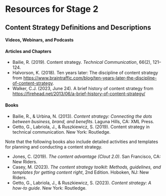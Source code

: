 # Resources for Stage 2

## Content Strategy Definitions and Descriptions

#### Videos, Webinars, and Podcasts

#### Articles and Chapters
* Bailie, R. (2019). Content strategy. *Technical Communication*, 66(2), 121–124.
* Halvorson, K. (2018). Ten years later: The discipline of content strategy from https://www.braintraffic.com/blog/ten-years-later-the-discipline-of-content-strategy.
* Walker, C.J. (2023, June 24). A brief history of content strategy from https://firehead.net/2013/06/a-brief-history-of-content-strategy/

#### Books
* Bailie, R., & Urbina, N. (2013). *Content strategy: Connecting the dots between business, brand, and benefits*. Laguna Hills, CA: XML Press.
* Getto, G., Labriola, J., & Ruszkiewicz, S. (2019). Content strategy in technical communication. New York: Routledge.
  
Note that the following books also include detailed activities and templates for planning and conducting a content strategy.
* Jones, C. (2019). *The content advantage (Clout 2.0)*. San Francisco, CA: New Riders.
* Casey, M. (2023). *The content strategy toolkit: Methods, guidelines, and templates for getting content right*, 2nd Edition. Hoboken, NJ: New Riders.
* Getto, G., Labriola, J., & Ruszkiewicz, S. (2023). *Content strategy: A how-to guide*. New York: 
Routledge.


